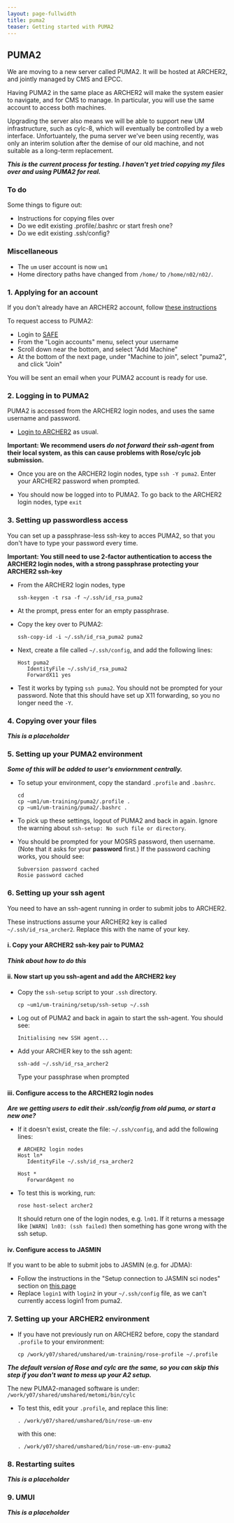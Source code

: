 ```yaml
---
layout: page-fullwidth
title: puma2
teaser: Getting started with PUMA2
---
```


## PUMA2

We are moving to a new server called PUMA2. 
It will be hosted at ARCHER2, and jointly managed by CMS and EPCC.

Having PUMA2 in the same place as ARCHER2 will make the system easier to navigate, 
and for CMS to manage. 
In particular, you will use the same account to access both machines. 

Upgrading the server also means we will be able to support new UM infrastructure,
such as cylc-8, which will eventually be controlled by a web interface. 
Unfortuantely, the puma server we've been using recently, was only an interim solution after the demise of our old machine,
and not suitable as a long-term replacement. 

***This is the current process for testing. I haven't yet tried copying my files over and using PUMA2 for real.***

### To do

Some things to figure out: 
* Instructions for copying files over
* Do we edit existing .profile/.bashrc or start fresh one?
* Do we edit existing .ssh/config?

### Miscellaneous

* The ```um``` user account is now ```um1```
* Home directory paths have changed from ```/home/``` to  ```/home/n02/n02/```.

### 1. Applying for an account 

If you don't already have an ARCHER2 account, 
follow [these instructions](https://docs.archer2.ac.uk/quick-start/quickstart-users/#request-an-account-on-archer)

To request access to PUMA2: 
* Login to [SAFE](https://safe.epcc.ed.ac.uk/)
* From the "Login accounts" menu, select your username
* Scroll down near the bottom, and select "Add Machine"
* At the bottom of the next page, under "Machine to join", select "puma2", and click "Join"

You will be sent an email when your PUMA2 account is ready for use. 

### 2. Logging in to PUMA2

PUMA2 is accessed from the ARCHER2 login nodes, and uses the same username and password. 

* [Login to ARCHER2](https://docs.archer2.ac.uk/quick-start/quickstart-users/#login-to-archer2) as usual.

**Important: We recommend users ***do not forward their ssh-agent*** from their local system, 
as this can cause problems with Rose/cylc job submission.**

* Once you are on the ARCHER2 login nodes, type ```ssh -Y puma2```. Enter your ARCHER2 password when prompted.
  
* You should now be logged into to PUMA2. To go back to the ARCHER2 login nodes, type ```exit```

### 3. Setting up passwordless access

You can set up a passphrase-less ssh-key to acces PUMA2, 
so that you don't have to type your password every time.

**Important: You still need to use 2-factor authentication to access the ARCHER2 login nodes, 
with a strong passphrase protecting your ARCHER2 ssh-key**

* From the ARCHER2 login nodes, type 

  ```
  ssh-keygen -t rsa -f ~/.ssh/id_rsa_puma2
  ```

* At the prompt, press enter for an empty passphrase.

* Copy the key over to PUMA2:
  ```
  ssh-copy-id -i ~/.ssh/id_rsa_puma2 puma2
  ```

* Next, create a file called ```~/.ssh/config```, and add the following lines: 
  ```
  Host puma2
     IdentityFile ~/.ssh/id_rsa_puma2
     ForwardX11 yes
  ```

* Test it works by typing ```ssh puma2```.
  You should not be prompted for your password.
  Note that this should have set up X11 forwarding, so you no longer need the `-Y`.

### 4. Copying over your files 

***This is a placeholder***

### 5. Setting up your PUMA2 environment 

***Some of this will be added to user's enviornment centrally.***

* To setup your environment, copy the standard ```.profile``` and ```.bashrc```. 
  ```
  cd
  cp ~um1/um-training/puma2/.profile .
  cp ~um1/um-training/puma2/.bashrc . 
  ```

* To pick up these settings, logout of PUMA2 and back in again.
  Ignore the warning about `ssh-setup: No such file or directory`. 

* You should be prompted for your MOSRS password, then username.
  (Note that it asks for your **password** first.)
  If the password caching works,  you should see: 
  ```
  Subversion password cached
  Rosie password cached
  ```

### 6. Setting up your ssh agent 

You need to have an ssh-agent running in order to submit jobs to ARCHER2.

These instructions assume your ARCHER2 key is called `~/.ssh/id_rsa_archer2`. 
Replace this with the name of your key. 

#### i. Copy your ARCHER2 ssh-key pair to PUMA2  

***Think about how to do this***

#### ii. Now start up you ssh-agent and add the ARCHER2 key

* Copy the `ssh-setup` script to your `.ssh` directory.

  ```
  cp ~um1/um-training/setup/ssh-setup ~/.ssh
  ```

* Log out of PUMA2 and back in again to start the ssh-agent. You should see:
  ```
  Initialising new SSH agent...
  ```
  
* Add your ARCHER key to the ssh agent: 
  ```
  ssh-add ~/.ssh/id_rsa_archer2
  ```
  Type your passphrase when prompted

#### iii. Configure access to the ARCHER2 login nodes 

***Are we getting users to edit their .ssh/config from old puma, or start a new one?***

* If it doesn't exist, create the file: ```~/.ssh/config```,
  and add the following lines:
  ```
  # ARCHER2 login nodes
  Host ln* 
     IdentityFile ~/.ssh/id_rsa_archer2

  Host *
     ForwardAgent no
  ```

* To test this is working, run:
  ```
  rose host-select archer2
  ```
  It should return one of the login nodes, e.g. ```ln01```.
  If it returns a message like ```[WARN] ln03: (ssh failed)``` then something has gone wrong with the ssh setup.

#### iv. Configure access to JASMIN 

If you want to be able to submit jobs to JASMIN (e.g. for JDMA):  
* Follow the instructions in the "Setup connection to JASMIN sci nodes" section on [this page](https://cms.ncas.ac.uk/unified-model/jdma)
* Replace ```login1``` with ```login2``` in your ```~/.ssh/config``` file, as we can't currently access login1 from puma2. 

### 7. Setting up your ARCHER2 environment 

* If you have not previously run on ARCHER2 before, copy the standard `.profile` to your environment: 
  ```
  cp /work/y07/shared/umshared/um-training/rose-profile ~/.profile
  ```

***The default version of Rose and cylc are the same, 
so you can skip this step if you don't want to mess up your A2 setup.***

The new PUMA2-managed software is under: ```/work/y07/shared/umshared/metomi/bin/cylc```

* To test this, edit your ```.profile```, and replace this line: 
  ```
  . /work/y07/shared/umshared/bin/rose-um-env
  ```
  with this one: 
  ```
  . /work/y07/shared/umshared/bin/rose-um-env-puma2
  ```

### 8. Restarting suites 

***This is a placeholder***

### 9. UMUI 

***This is a placeholder***


